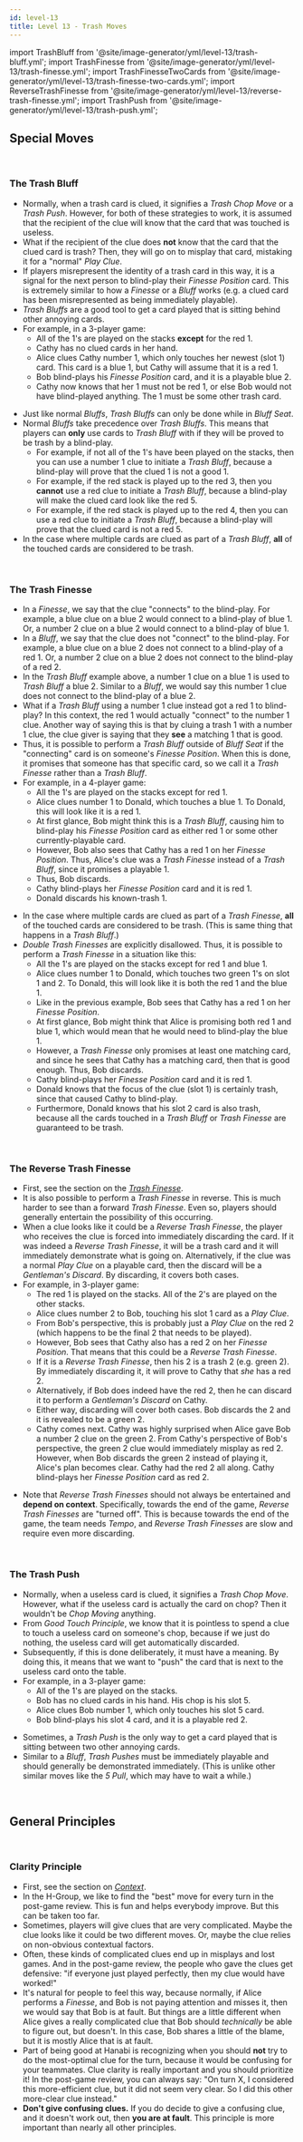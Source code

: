 ```yaml
---
id: level-13
title: Level 13 - Trash Moves
---
```


import TrashBluff from '@site/image-generator/yml/level-13/trash-bluff.yml';
import TrashFinesse from '@site/image-generator/yml/level-13/trash-finesse.yml';
import TrashFinesseTwoCards from '@site/image-generator/yml/level-13/trash-finesse-two-cards.yml';
import ReverseTrashFinesse from '@site/image-generator/yml/level-13/reverse-trash-finesse.yml';
import TrashPush from '@site/image-generator/yml/level-13/trash-push.yml';

## Special Moves

<br />

### The Trash Bluff

- Normally, when a trash card is clued, it signifies a _Trash Chop Move_ or a _Trash Push_. However, for both of these strategies to work, it is assumed that the recipient of the clue will know that the card that was touched is useless.
- What if the recipient of the clue does **not** know that the card that the clued card is trash? Then, they will go on to misplay that card, mistaking it for a "normal" _Play Clue_.
- If players misrepresent the identity of a trash card in this way, it is a signal for the next person to blind-play their _Finesse Position_ card. This is extremely similar to how a _Finesse_ or a _Bluff_ works (e.g. a clued card has been misrepresented as being immediately playable).
- _Trash Bluffs_ are a good tool to get a card played that is sitting behind other annoying cards.
- For example, in a 3-player game:
  - All of the 1's are played on the stacks **except** for the red 1.
  - Cathy has no clued cards in her hand.
  - Alice clues Cathy number 1, which only touches her newest (slot 1) card. This card is a blue 1, but Cathy will assume that it is a red 1.
  - Bob blind-plays his _Finesse Position_ card, and it is a playable blue 2.
  - Cathy now knows that her 1 must not be red 1, or else Bob would not have blind-played anything. The 1 must be some other trash card.

<TrashBluff />

- Just like normal _Bluffs_, _Trash Bluffs_ can only be done while in _Bluff Seat_.
- Normal _Bluffs_ take precedence over _Trash Bluffs_. This means that players can **only** use cards to _Trash Bluff_ with if they will be proved to be trash by a blind-play.
  - For example, if not all of the 1's have been played on the stacks, then you can use a number 1 clue to initiate a _Trash Bluff_, because a blind-play will prove that the clued 1 is not a good 1.
  - For example, if the red stack is played up to the red 3, then you **cannot** use a red clue to initiate a _Trash Bluff_, because a blind-play will make the clued card look like the red 5.
  - For example, if the red stack is played up to the red 4, then you can use a red clue to initiate a _Trash Bluff_, because a blind-play will prove that the clued card is not a red 5.
- In the case where multiple cards are clued as part of a _Trash Bluff_, **all** of the touched cards are considered to be trash.

<br />

### The Trash Finesse

- In a _Finesse_, we say that the clue "connects" to the blind-play. For example, a blue clue on a blue 2 would connect to a blind-play of blue 1. Or, a number 2 clue on a blue 2 would connect to a blind-play of blue 1.
- In a _Bluff_, we say that the clue does not "connect" to the blind-play. For example, a blue clue on a blue 2 does not connect to a blind-play of a red 1. Or, a number 2 clue on a blue 2 does not connect to the blind-play of a red 2.
- In the _Trash Bluff_ example above, a number 1 clue on a blue 1 is used to _Trash Bluff_ a blue 2. Similar to a _Bluff_, we would say this number 1 clue does not connect to the blind-play of a blue 2.
- What if a _Trash Bluff_ using a number 1 clue instead got a red 1 to blind-play? In this context, the red 1 would actually "connect" to the number 1 clue. Another way of saying this is that by cluing a trash 1 with a number 1 clue, the clue giver is saying that they **see** a matching 1 that is good.
- Thus, it is possible to perform a _Trash Bluff_ outside of _Bluff Seat_ if the "connecting" card is on someone's _Finesse Position_. When this is done, it promises that someone has that specific card, so we call it a _Trash Finesse_ rather than a _Trash Bluff_.
- For example, in a 4-player game:
  - All the 1's are played on the stacks except for red 1.
  - Alice clues number 1 to Donald, which touches a blue 1. To Donald, this will look like it is a red 1.
  - At first glance, Bob might think this is a _Trash Bluff_, causing him to blind-play his _Finesse Position_ card as either red 1 or some other currently-playable card.
  - However, Bob also sees that Cathy has a red 1 on her _Finesse Position_. Thus, Alice's clue was a _Trash Finesse_ instead of a _Trash Bluff_, since it promises a playable 1.
  - Thus, Bob discards.
  - Cathy blind-plays her _Finesse Position_ card and it is red 1.
  - Donald discards his known-trash 1.

<TrashFinesse />

- In the case where multiple cards are clued as part of a _Trash Finesse_, **all** of the touched cards are considered to be trash. (This is same thing that happens in a _Trash Bluff_.)
- _Double Trash Finesses_ are explicitly disallowed. Thus, it is possible to perform a _Trash Finesse_ in a situation like this:
  - All the 1's are played on the stacks except for red 1 and blue 1.
  - Alice clues number 1 to Donald, which touches two green 1's on slot 1 and 2. To Donald, this will look like it is both the red 1 and the blue 1.
  - Like in the previous example, Bob sees that Cathy has a red 1 on her _Finesse Position_.
  - At first glance, Bob might think that Alice is promising both red 1 and blue 1, which would mean that he would need to blind-play the blue 1.
  - However, a _Trash Finesse_ only promises at least one matching card, and since he sees that Cathy has a matching card, then that is good enough. Thus, Bob discards.
  - Cathy blind-plays her _Finesse Position_ card and it is red 1.
  - Donald knows that the focus of the clue (slot 1) is certainly trash, since that caused Cathy to blind-play.
  - Furthermore, Donald knows that his slot 2 card is also trash, because all the cards touched in a _Trash Bluff_ or _Trash Finesse_ are guaranteed to be trash.

<TrashFinesseTwoCards />

<br />

### The Reverse Trash Finesse

- First, see the section on the _[Trash Finesse](#the-trash-finesse)_.
- It is also possible to perform a _Trash Finesse_ in reverse. This is much harder to see than a forward _Trash Finesse_. Even so, players should generally entertain the possibility of this occurring.
- When a clue looks like it could be a _Reverse Trash Finesse_, the player who receives the clue is forced into immediately discarding the card. If it was indeed a _Reverse Trash Finesse_, it will be a trash card and it will immediately demonstrate what is going on. Alternatively, if the clue was a normal _Play Clue_ on a playable card, then the discard will be a _Gentleman's Discard_. By discarding, it covers both cases.
- For example, in 3-player game:
  - The red 1 is played on the stacks. All of the 2's are played on the other stacks.
  - Alice clues number 2 to Bob, touching his slot 1 card as a _Play Clue_.
  - From Bob's perspective, this is probably just a _Play Clue_ on the red 2 (which happens to be the final 2 that needs to be played).
  - However, Bob sees that Cathy also has a red 2 on her _Finesse Position_. That means that this could be a _Reverse Trash Finesse_.
  - If it is a _Reverse Trash Finesse_, then his 2 is a trash 2 (e.g. green 2). By immediately discarding it, it will prove to Cathy that _she_ has a red 2.
  - Alternatively, if Bob does indeed have the red 2, then he can discard it to perform a _Gentleman's Discard_ on Cathy.
  - Either way, discarding will cover both cases. Bob discards the 2 and it is revealed to be a green 2.
  - Cathy comes next. Cathy was highly surprised when Alice gave Bob a number 2 clue on the green 2. From Cathy's perspective of Bob's perspective, the green 2 clue would immediately misplay as red 2. However, when Bob discards the green 2 instead of playing it, Alice's plan becomes clear. Cathy had the red 2 all along. Cathy blind-plays her _Finesse Position_ card as red 2.

<ReverseTrashFinesse />

- Note that _Reverse Trash Finesses_ should not always be entertained and **depend on context**. Specifically, towards the end of the game, _Reverse Trash Finesses_ are "turned off". This is because towards the end of the game, the team needs _Tempo_, and _Reverse Trash Finesses_ are slow and require even more discarding.

<br />

### The Trash Push

- Normally, when a useless card is clued, it signifies a _Trash Chop Move_. However, what if the useless card is actually the card on chop? Then it wouldn't be _Chop Moving_ anything.
- From _Good Touch Principle_, we know that it is pointless to spend a clue to touch a useless card on someone's chop, because if we just do nothing, the useless card will get automatically discarded.
- Subsequently, if this is done deliberately, it must have a meaning. By doing this, it means that we want to "push" the card that is next to the useless card onto the table.
- For example, in a 3-player game:
  - All of the 1's are played on the stacks.
  - Bob has no clued cards in his hand. His chop is his slot 5.
  - Alice clues Bob number 1, which only touches his slot 5 card.
  - Bob blind-plays his slot 4 card, and it is a playable red 2.

<TrashPush />

- Sometimes, a _Trash Push_ is the only way to get a card played that is sitting between two other annoying cards.
- Similar to a _Bluff_, _Trash Pushes_ must be immediately playable and should generally be demonstrated immediately. (This is unlike other similar moves like the _5 Pull_, which may have to wait a while.)

<br />

## General Principles

<br />

### Clarity Principle

- First, see the section on _[Context](level-11.md#context)_.
- In the H-Group, we like to find the "best" move for every turn in the post-game review. This is fun and helps everybody improve. But this can be taken too far.
- Sometimes, players will give clues that are very complicated. Maybe the clue looks like it could be two different moves. Or, maybe the clue relies on non-obvious contextual factors.
- Often, these kinds of complicated clues end up in misplays and lost games. And in the post-game review, the people who gave the clues get defensive: "if everyone just played perfectly, then my clue would have worked!"
- It's natural for people to feel this way, because normally, if Alice performs a _Finesse_, and Bob is not paying attention and misses it, then we would say that Bob is at fault. But things are a little different when Alice gives a really complicated clue that Bob should _technically_ be able to figure out, but doesn't. In this case, Bob shares a little of the blame, but it is mostly Alice that is at fault.
- Part of being good at Hanabi is recognizing when you should **not** try to do the most-optimal clue for the turn, because it would be confusing for your teammates. Clue clarity is really important and you should prioritize it! In the post-game review, you can always say: "On turn X, I considered this more-efficient clue, but it did not seem very clear. So I did this other more-clear clue instead."
- **Don't give confusing clues.** If you do decide to give a confusing clue, and it doesn't work out, then **you are at fault**. This principle is more important than nearly all other principles.
